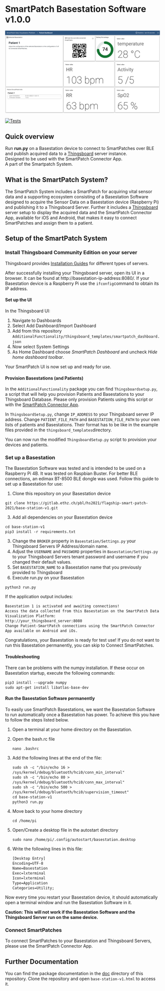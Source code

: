 # SmartPatch Basestation Software v1.0.0

![SmartPatch UI](assets/SmartPatch_UI_Data_Page_1.png)

[![Tests](https://github.com/cyrillknecht/smartpatch_basestation_software/actions/workflows/pytest.yml/badge.svg)](https://github.com/cyrillknecht/smartpatch_basestation_software/actions/workflows/pytest.yml)

## Quick overview
Run **run.py** on a Basestation device to connect to SmartPatches over BLE
and publish acquired data to a [Thingsboard](https://thingsboard.io/) server instance.  
Designed to be used with the 
SmartPatch Connector App.  
A part of the Smartpatch System.

## What is the SmartPatch System?
The SmartPatch System includes a SmartPatch for acquiring vital sensor data and a supporting ecosystem consisting of a 
Basestation Software 
designed to acquire the Sensor Data on a Basestation device (Raspberry Pi) and publishing it to a Thingsboard Server.
Further it includes a [Thingsboard](https://thingsboard.io/) server setup to display the acquired data and the 
SmartPatch Connector App,
available for iOS and Android, that makes it easy to connect SmartPatches and assign them to a patient.

## Setup of the SmartPatch System

### Install Thingsboard Community Edition on your server

Thingsboard provides [Installation Guides](https://thingsboard.io/docs/user-guide/install/installation-options/)
for different types of servers.

After successfully installing your Thingsboard server, open its UI in a browser.
It can be found at http://basestation-ip-address:8080/.
If your Basestation device is a Raspberry Pi use the `ifconfig`command to obtain its IP address.

#### Set up the UI

In the Thingsboard UI:

1. Navigate to Dashboards
2. Select Add Dashboard/Import Dashboard
3. Add from this repository `AdditionalFunctionality/thingsboard_templates/smartpatch_dashboard.json`
4. Now select System Settings
5. As Home Dashboard choose *SmartPatch Dashboard* and uncheck *Hide home dashboard toolbar*.

Your SmartPatch UI is now set up and ready for use.

#### Provision Basestations (and Patients)

In the `AdditionalFunctionality` package you can find `Thingsboardsetup.py`,
a script that will help you provision Patients and Basestations to your Thingsboard Database.
Please only provision Patients using this script or with the 
[SmartPatch Connector App](https://gitlab.ethz.ch/pbl/hs2021/flagship-smart-patch-2021/connector-app-v1).

In `ThingsboardSetup.py`, change `IP_ADDRESS` to your Thingsboard server IP address.
Change `PATIENT_FILE_PATH` and `BASESTATION_FILE_PATH` to your own lists of patients and Basestations.
Their format has to be like in the example files provided in the `thingsboard_templates`directory.

You can now run the modified `ThingsboardSetup.py` script to provision your devices and patients.

### Set up a Basestation

The Basestation Software was tested and is intended to be used on a Raspberry Pi 4B. It was tested on Raspbian Buster. 
For better BLE connections, an edimax BT-8500 BLE dongle was used.
Follow this guide to set up a Basestation for use:

1. Clone this repository on your Basestation device
 ```console
git clone https://gitlab.ethz.ch/pbl/hs2021/flagship-smart-patch-2021/base-station-v1.git
 ```
3. Add all dependencies on your Basestation device

```console
cd base-station-v1
pip3 install -r requirements.txt
```

3. Change the `BROKER` property in `Basestation/Settings.py` your Thingsboard Servers IP Address/domain name. 
4. Adjust the `USERNAME` and `PASSWORD` properties in `Basestation/Settings.py` to your Thingsboard Servers tenant
password and username if you changed their default values.
5. Set `BASESTATION_NAME` to a Basestation name that you previously provided to Thingsboard
6. Execute run.py on your Basestation

```console
python3 run.py
```


If the application output includes:  

```console
Basestation 1 is activated and awaiting connections!
Access the data collected from this Basestation on the SmartPatch Data Visualization Platform:
http://your_thingsboard_server:8080
Change Patient-SmartPatch connections using the SmartPatch Connector App available on Android and iOs.
```

Congratulations, your Basestation is ready for test use!
If you do not want to run this Basestation permanently, you can skip to Connect SmartPatches.

#### Troubleshooting
There can be problems with the numpy installation. If these occur on Basestation startup, execute the following
commands:

```console
pip3 install --upgrade numpy
sudo apt-get install libatlas-base-dev
```

#### Run the Basestation Software permanently

To easily use SmartPatch Basestations, we want the Basestation Software to run automatically once a
Basestation has power. To achieve this you have to follow the steps listed below.

1. Open a terminal at your home directory on the Basestation.
2. Open the bash.rc file

    ```console
    nano .bashrc
    ```
3. Add the following lines at the end of the file:

    ```console
    sudo sh -c "/bin/echo 16 > /sys/kernel/debug/bluetooth/hci0/conn_min_interval"
    sudo sh -c "/bin/echo 80 > /sys/kernel/debug/bluetooth/hci0/conn_max_interval"
    sudo sh -c "/bin/echo 500 > /sys/kernel/debug/bluetooth/hci0/supervision_timeout"
    cd base-station-v1
    python3 run.py
    ```

4. Move back to your home directory

    ```console
    cd /home/pi
    ```

5. Open/Create a desktop file in the autostart directory

    ```console
    sudo nano /home/pi/.config/autostart/basestation.desktop 
    ```

6. Write the following lines in this file:

    ```shell
    [Desktop Entry]
    Encoding=UTF-8
    Name=Basestation
    Exec=lxterminal
    Icon=lxterminal
    Type=Application
    Categories=Utility;
    ```

Now every time you restart your Basestation device, it should automatically open a terminal window and
run the Basestation Software in it.

**Caution: This will not work if the Basestation Software and the Thingsboard Server run on the same device.**

### Connect SmartPatches

To connect SmartPatches to your Basestation and Thingsboard Servers, please use the 
SmartPatch Connector App.

## Further Documentation
You can find the package documentation in the [doc](/doc) directory of this repository.
Clone the repository and open `base-station-v1.html` to access it.




   

